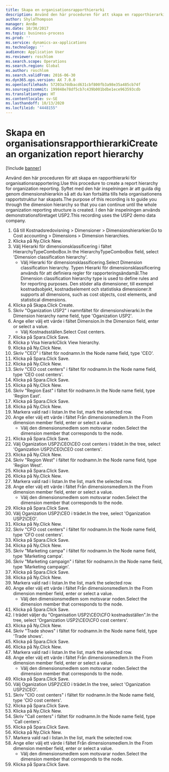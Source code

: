 ```yaml
---
title: Skapa en organisationsrapporthierarki
description: Använd den här proceduren för att skapa en rapporthierarki för organisationsrapportering.
author: ShylaThompson
manager: AnnBe
ms.date: 10/30/2017
ms.topic: business-process
ms.prod: ''
ms.service: dynamics-ax-applications
ms.technology: ''
audience: Application User
ms.reviewer: roschlom
ms.search.scope: Operations
ms.search.region: Global
ms.author: roschlom
ms.search.validFrom: 2016-06-30
ms.dyn365.ops.version: AX 7.0.0
ms.openlocfilehash: 57203a7ddbacd631cbf800fb3a98e35a485cb74f
ms.sourcegitcommit: 199848e78df5cb7c439b001bdbe1ece963593cdb
ms.translationtype: HT
ms.contentlocale: sv-SE
ms.lasthandoff: 10/13/2020
ms.locfileid: "4448155"
---
```

# <a name="create-an-organization-report-hierarchy"></a><span data-ttu-id="b047a-103">Skapa en organisationsrapporthierarki</span><span class="sxs-lookup"><span data-stu-id="b047a-103">Create an organization report hierarchy</span></span>

[!include [banner](../../includes/banner.md)]

<span data-ttu-id="b047a-104">Använd den här proceduren för att skapa en rapporthierarki för organisationsrapportering.</span><span class="sxs-lookup"><span data-stu-id="b047a-104">Use this procedure to create a report hierarchy for organization reporting.</span></span> <span data-ttu-id="b047a-105">Syftet med den här inspelningen är att guida dig genom dimensionshierarkin så att du kan fortsätta tills hela organisationens rapportstruktur har skapats.</span><span class="sxs-lookup"><span data-stu-id="b047a-105">The purpose of this recording is to guide you through the dimension hierarchy so that you can continue until the whole organization reporting structure is created.</span></span> <span data-ttu-id="b047a-106">I den här inspelningen används demonstrationsföretaget USP2.</span><span class="sxs-lookup"><span data-stu-id="b047a-106">This recording uses the USP2 demo data company.</span></span>

1. <span data-ttu-id="b047a-107">Gå till Kostnadsredovisning > Dimensioner > Dimensionshierarkier.</span><span class="sxs-lookup"><span data-stu-id="b047a-107">Go to Cost accounting > Dimensions > Dimension hierarchies.</span></span>
2. <span data-ttu-id="b047a-108">Klicka på Ny.</span><span class="sxs-lookup"><span data-stu-id="b047a-108">Click New.</span></span>
3. <span data-ttu-id="b047a-109">Välj Hierarki för dimensionsklassificering i fältet HierarchyTypeComboBox.</span><span class="sxs-lookup"><span data-stu-id="b047a-109">In the HierarchyTypeComboBox field, select 'Dimension classification hierarchy'.</span></span>
    * <span data-ttu-id="b047a-110">Välj Hierarki för dimensionsklassificering.</span><span class="sxs-lookup"><span data-stu-id="b047a-110">Select Dimension classification hierarchy.</span></span> <span data-ttu-id="b047a-111">Typen Hierarki för dimensionsklassificering används för att definiera regler för rapporteringsändamål.</span><span class="sxs-lookup"><span data-stu-id="b047a-111">The Dimension classification hierarchy type is used to define rules and for reporting purposes.</span></span> <span data-ttu-id="b047a-112">Den stöder alla dimensioner, till exempel kostnadsobjekt, kostnadselement och statistiska dimensioner.</span><span class="sxs-lookup"><span data-stu-id="b047a-112">It supports all dimensions, such as cost objects, cost elements, and statistical dimensions.</span></span>  
4. <span data-ttu-id="b047a-113">Klicka på Skapa.</span><span class="sxs-lookup"><span data-stu-id="b047a-113">Click Create.</span></span>
5. <span data-ttu-id="b047a-114">Skriv "Oganization USP2" i namnfältet för dimensionshierarki.</span><span class="sxs-lookup"><span data-stu-id="b047a-114">In the Dimension hierarchy name field, type 'Oganization USP2'.</span></span>
6. <span data-ttu-id="b047a-115">Ange eller välj ett värde i fältet Dimension.</span><span class="sxs-lookup"><span data-stu-id="b047a-115">In the Dimension field, enter or select a value.</span></span>
    * <span data-ttu-id="b047a-116">Välj Kostnadsställen.</span><span class="sxs-lookup"><span data-stu-id="b047a-116">Select Cost centers.</span></span>  
7. <span data-ttu-id="b047a-117">Klicka på Spara.</span><span class="sxs-lookup"><span data-stu-id="b047a-117">Click Save.</span></span>
8. <span data-ttu-id="b047a-118">Klicka p Visa hierarki</span><span class="sxs-lookup"><span data-stu-id="b047a-118">Click View hierarchy.</span></span>
9. <span data-ttu-id="b047a-119">Klicka på Ny.</span><span class="sxs-lookup"><span data-stu-id="b047a-119">Click New.</span></span>
10. <span data-ttu-id="b047a-120">Skriv "CEO" i fältet för nodnamn.</span><span class="sxs-lookup"><span data-stu-id="b047a-120">In the Node name field, type 'CEO'.</span></span>
11. <span data-ttu-id="b047a-121">Klicka på Spara.</span><span class="sxs-lookup"><span data-stu-id="b047a-121">Click Save.</span></span>
12. <span data-ttu-id="b047a-122">Klicka på Ny.</span><span class="sxs-lookup"><span data-stu-id="b047a-122">Click New.</span></span>
13. <span data-ttu-id="b047a-123">Skriv "CEO cost centers" i fältet för nodnamn.</span><span class="sxs-lookup"><span data-stu-id="b047a-123">In the Node name field, type 'CEO cost centers'.</span></span>
14. <span data-ttu-id="b047a-124">Klicka på Spara.</span><span class="sxs-lookup"><span data-stu-id="b047a-124">Click Save.</span></span>
15. <span data-ttu-id="b047a-125">Klicka på Ny.</span><span class="sxs-lookup"><span data-stu-id="b047a-125">Click New.</span></span>
16. <span data-ttu-id="b047a-126">Skriv "Region East" i fältet för nodnamn.</span><span class="sxs-lookup"><span data-stu-id="b047a-126">In the Node name field, type 'Region East'.</span></span>
17. <span data-ttu-id="b047a-127">Klicka på Spara.</span><span class="sxs-lookup"><span data-stu-id="b047a-127">Click Save.</span></span>
18. <span data-ttu-id="b047a-128">Klicka på Ny.</span><span class="sxs-lookup"><span data-stu-id="b047a-128">Click New.</span></span>
19. <span data-ttu-id="b047a-129">Markera vald rad i listan.</span><span class="sxs-lookup"><span data-stu-id="b047a-129">In the list, mark the selected row.</span></span>
20. <span data-ttu-id="b047a-130">Ange eller välj ett värde i fältet Från dimensionsmedlem.</span><span class="sxs-lookup"><span data-stu-id="b047a-130">In the From dimension member field, enter or select a value.</span></span>
    * <span data-ttu-id="b047a-131">Välj den dimensionsmedlem som motsvarar noden.</span><span class="sxs-lookup"><span data-stu-id="b047a-131">Select the dimension member that corresponds to the node.</span></span>  
21. <span data-ttu-id="b047a-132">Klicka på Spara.</span><span class="sxs-lookup"><span data-stu-id="b047a-132">Click Save.</span></span>
22. <span data-ttu-id="b047a-133">Välj Oganization USP2\CEO\CEO cost centers i trädet.</span><span class="sxs-lookup"><span data-stu-id="b047a-133">In the tree, select 'Oganization USP2\CEO\CEO cost centers'.</span></span>
23. <span data-ttu-id="b047a-134">Klicka på Ny.</span><span class="sxs-lookup"><span data-stu-id="b047a-134">Click New.</span></span>
24. <span data-ttu-id="b047a-135">Skriv "Region West" i fältet för nodnamn.</span><span class="sxs-lookup"><span data-stu-id="b047a-135">In the Node name field, type 'Region West'.</span></span>
25. <span data-ttu-id="b047a-136">Klicka på Spara.</span><span class="sxs-lookup"><span data-stu-id="b047a-136">Click Save.</span></span>
26. <span data-ttu-id="b047a-137">Klicka på Ny.</span><span class="sxs-lookup"><span data-stu-id="b047a-137">Click New.</span></span>
27. <span data-ttu-id="b047a-138">Markera vald rad i listan.</span><span class="sxs-lookup"><span data-stu-id="b047a-138">In the list, mark the selected row.</span></span>
28. <span data-ttu-id="b047a-139">Ange eller välj ett värde i fältet Från dimensionsmedlem.</span><span class="sxs-lookup"><span data-stu-id="b047a-139">In the From dimension member field, enter or select a value.</span></span>
    * <span data-ttu-id="b047a-140">Välj den dimensionsmedlem som motsvarar noden.</span><span class="sxs-lookup"><span data-stu-id="b047a-140">Select the dimension member that corresponds to the node.</span></span>  
29. <span data-ttu-id="b047a-141">Klicka på Spara.</span><span class="sxs-lookup"><span data-stu-id="b047a-141">Click Save.</span></span>
30. <span data-ttu-id="b047a-142">Välj Oganization USP2\CEO i trädet.</span><span class="sxs-lookup"><span data-stu-id="b047a-142">In the tree, select 'Oganization USP2\CEO'.</span></span>
31. <span data-ttu-id="b047a-143">Klicka på Ny.</span><span class="sxs-lookup"><span data-stu-id="b047a-143">Click New.</span></span>
32. <span data-ttu-id="b047a-144">Skriv "CFO cost centers" i fältet för nodnamn.</span><span class="sxs-lookup"><span data-stu-id="b047a-144">In the Node name field, type 'CFO cost centers'.</span></span>
33. <span data-ttu-id="b047a-145">Klicka på Spara.</span><span class="sxs-lookup"><span data-stu-id="b047a-145">Click Save.</span></span>
34. <span data-ttu-id="b047a-146">Klicka på Ny.</span><span class="sxs-lookup"><span data-stu-id="b047a-146">Click New.</span></span>
35. <span data-ttu-id="b047a-147">Skriv "Marketing campa" i fältet för nodnamn.</span><span class="sxs-lookup"><span data-stu-id="b047a-147">In the Node name field, type 'Marketing campa'.</span></span>
36. <span data-ttu-id="b047a-148">Skriv "Marketing campaign" i fältet för nodnamn.</span><span class="sxs-lookup"><span data-stu-id="b047a-148">In the Node name field, type 'Marketing campaign'.</span></span>
37. <span data-ttu-id="b047a-149">Klicka på Spara.</span><span class="sxs-lookup"><span data-stu-id="b047a-149">Click Save.</span></span>
38. <span data-ttu-id="b047a-150">Klicka på Ny.</span><span class="sxs-lookup"><span data-stu-id="b047a-150">Click New.</span></span>
39. <span data-ttu-id="b047a-151">Markera vald rad i listan.</span><span class="sxs-lookup"><span data-stu-id="b047a-151">In the list, mark the selected row.</span></span>
40. <span data-ttu-id="b047a-152">Ange eller välj ett värde i fältet Från dimensionsmedlem.</span><span class="sxs-lookup"><span data-stu-id="b047a-152">In the From dimension member field, enter or select a value.</span></span>
    * <span data-ttu-id="b047a-153">Välj den dimensionsmedlem som motsvarar noden.</span><span class="sxs-lookup"><span data-stu-id="b047a-153">Select the dimension member that corresponds to the node.</span></span>  
41. <span data-ttu-id="b047a-154">Klicka på Spara.</span><span class="sxs-lookup"><span data-stu-id="b047a-154">Click Save.</span></span>
42. <span data-ttu-id="b047a-155">I trädet väljer du "Organisation USP2\CEO\CFO kostnadsställen".</span><span class="sxs-lookup"><span data-stu-id="b047a-155">In the tree, select 'Organization USP2\CEO\CFO cost centers'.</span></span>
43. <span data-ttu-id="b047a-156">Klicka på Ny.</span><span class="sxs-lookup"><span data-stu-id="b047a-156">Click New.</span></span>
44. <span data-ttu-id="b047a-157">Skriv "Trade shows" i fältet för nodnamn.</span><span class="sxs-lookup"><span data-stu-id="b047a-157">In the Node name field, type 'Trade shows'.</span></span>
45. <span data-ttu-id="b047a-158">Klicka på Spara.</span><span class="sxs-lookup"><span data-stu-id="b047a-158">Click Save.</span></span>
46. <span data-ttu-id="b047a-159">Klicka på Ny.</span><span class="sxs-lookup"><span data-stu-id="b047a-159">Click New.</span></span>
47. <span data-ttu-id="b047a-160">Markera vald rad i listan.</span><span class="sxs-lookup"><span data-stu-id="b047a-160">In the list, mark the selected row.</span></span>
48. <span data-ttu-id="b047a-161">Ange eller välj ett värde i fältet Från dimensionsmedlem.</span><span class="sxs-lookup"><span data-stu-id="b047a-161">In the From dimension member field, enter or select a value.</span></span>
    * <span data-ttu-id="b047a-162">Välj den dimensionsmedlem som motsvarar noden.</span><span class="sxs-lookup"><span data-stu-id="b047a-162">Select the dimension member that corresponds to the node.</span></span>  
49. <span data-ttu-id="b047a-163">Klicka på Spara.</span><span class="sxs-lookup"><span data-stu-id="b047a-163">Click Save.</span></span>
50. <span data-ttu-id="b047a-164">Välj Oganization USP2\CEO i trädet.</span><span class="sxs-lookup"><span data-stu-id="b047a-164">In the tree, select 'Oganization USP2\CEO'.</span></span>
51. <span data-ttu-id="b047a-165">Skriv "CIO cost centers" i fältet för nodnamn.</span><span class="sxs-lookup"><span data-stu-id="b047a-165">In the Node name field, type 'CIO cost centers'.</span></span>
52. <span data-ttu-id="b047a-166">Klicka på Spara.</span><span class="sxs-lookup"><span data-stu-id="b047a-166">Click Save.</span></span>
53. <span data-ttu-id="b047a-167">Klicka på Ny.</span><span class="sxs-lookup"><span data-stu-id="b047a-167">Click New.</span></span>
54. <span data-ttu-id="b047a-168">Skriv "Call centers" i fältet för nodnamn.</span><span class="sxs-lookup"><span data-stu-id="b047a-168">In the Node name field, type 'Call centers'.</span></span>
55. <span data-ttu-id="b047a-169">Klicka på Spara.</span><span class="sxs-lookup"><span data-stu-id="b047a-169">Click Save.</span></span>
56. <span data-ttu-id="b047a-170">Klicka på Ny.</span><span class="sxs-lookup"><span data-stu-id="b047a-170">Click New.</span></span>
57. <span data-ttu-id="b047a-171">Markera vald rad i listan.</span><span class="sxs-lookup"><span data-stu-id="b047a-171">In the list, mark the selected row.</span></span>
58. <span data-ttu-id="b047a-172">Ange eller välj ett värde i fältet Från dimensionsmedlem.</span><span class="sxs-lookup"><span data-stu-id="b047a-172">In the From dimension member field, enter or select a value.</span></span>
    * <span data-ttu-id="b047a-173">Välj den dimensionsmedlem som motsvarar noden.</span><span class="sxs-lookup"><span data-stu-id="b047a-173">Select the dimension member that corresponds to the node.</span></span>  
59. <span data-ttu-id="b047a-174">Klicka på Spara.</span><span class="sxs-lookup"><span data-stu-id="b047a-174">Click Save.</span></span>

